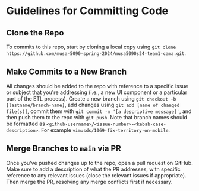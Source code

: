 # Guidelines for Committing Code

## Clone the Repo
To commits to this repo, start by cloning a local copy using `git clone https://github.com/musa-5090-spring-2024/musa5090s24-team1-cama.git`.

## Make Commits to a New Branch
All changes should be added to the repo with reference to a specific issue or subject that you're addressing (i.e., a new UI component or a particular part of the ETL process). Create a new branch using `git checkout -b [lastname/branch-name]`, add changes using `git add [name of changed file(s)]`, commit them with `git commit -m '[a descriptive message]'`, and then push them to the repo with `git push`. Note that branch names should be formatted as `<github-username>/<issue-number>-<kebab-case-description>`. For example `vimusds/1069-fix-territory-on-mobile`. 

## Merge Branches to `main` via PR
Once you've pushed changes up to the repo, open a pull request on GitHub. Make sure to add a description of what the PR addresses, with specific reference to any relevant issues (close the relevant issues if appropriate). Then merge the PR, resolving any merge conflicts first if necessary.